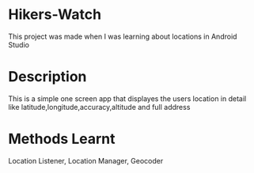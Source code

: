 # Hikers-Watch
This project was made when I was learning about locations in Android Studio

# Description
This is a simple one screen app that displayes the users location in detail like latitude,longitude,accuracy,altitude and full address

# Methods Learnt
Location Listener, Location Manager, Geocoder
